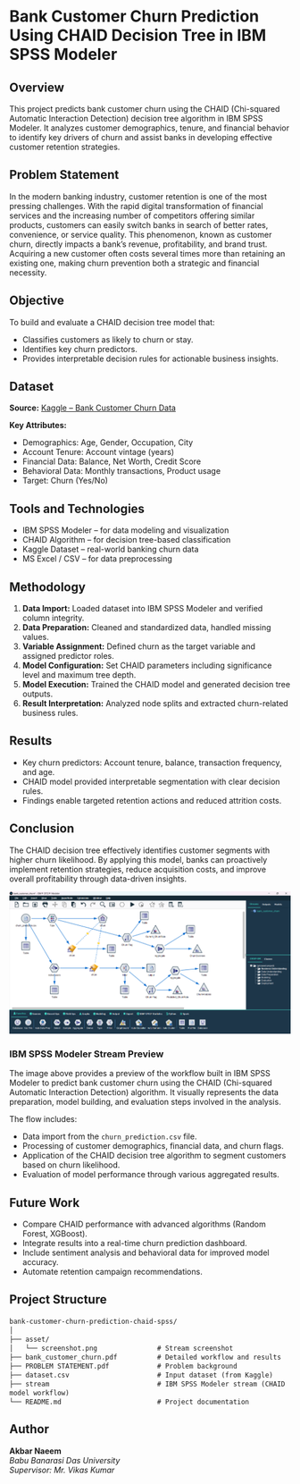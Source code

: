 # Bank Customer Churn Prediction Using CHAID Decision Tree in IBM SPSS Modeler

## Overview
This project predicts bank customer churn using the CHAID (Chi-squared Automatic Interaction Detection) decision tree algorithm in IBM SPSS Modeler. It analyzes customer demographics, tenure, and financial behavior to identify key drivers of churn and assist banks in developing effective customer retention strategies.

## Problem Statement
In the modern banking industry, customer retention is one of the most pressing challenges. 
With the rapid digital transformation of financial services and the increasing number of 
competitors offering similar products, customers can easily switch banks in search of better 
rates, convenience, or service quality. This phenomenon, known as customer churn, directly 
impacts a bank’s revenue, profitability, and brand trust. Acquiring a new customer often costs 
several times more than retaining an existing one, making churn prevention both a strategic 
and financial necessity.

## Objective
To build and evaluate a CHAID decision tree model that:
- Classifies customers as likely to churn or stay.
- Identifies key churn predictors.
- Provides interpretable decision rules for actionable business insights.

## Dataset
**Source:** [Kaggle – Bank Customer Churn Data](https://www.kaggle.com/datasets/pentakrishnakishore/bank-customer-churn-data)

**Key Attributes:**
- Demographics: Age, Gender, Occupation, City  
- Account Tenure: Account vintage (years)  
- Financial Data: Balance, Net Worth, Credit Score  
- Behavioral Data: Monthly transactions, Product usage  
- Target: Churn (Yes/No)

## Tools and Technologies
- IBM SPSS Modeler – for data modeling and visualization  
- CHAID Algorithm – for decision tree-based classification  
- Kaggle Dataset – real-world banking churn data  
- MS Excel / CSV – for data preprocessing

## Methodology
1. **Data Import:** Loaded dataset into IBM SPSS Modeler and verified column integrity.  
2. **Data Preparation:** Cleaned and standardized data, handled missing values.  
3. **Variable Assignment:** Defined churn as the target variable and assigned predictor roles.  
4. **Model Configuration:** Set CHAID parameters including significance level and maximum tree depth.  
5. **Model Execution:** Trained the CHAID model and generated decision tree outputs.  
6. **Result Interpretation:** Analyzed node splits and extracted churn-related business rules.

## Results
- Key churn predictors: Account tenure, balance, transaction frequency, and age.  
- CHAID model provided interpretable segmentation with clear decision rules.  
- Findings enable targeted retention actions and reduced attrition costs.

## Conclusion
The CHAID decision tree effectively identifies customer segments with higher churn likelihood. By applying this model, banks can proactively implement retention strategies, reduce acquisition costs, and improve overall profitability through data-driven insights.

![IBM SPSS Modeler Stream Preview](asset/Screenshot%202025-10-28%20003500.png)

### IBM SPSS Modeler Stream Preview

The image above provides a preview of the workflow built in IBM SPSS Modeler to predict bank customer churn using the CHAID (Chi-squared Automatic Interaction Detection) algorithm. It visually represents the data preparation, model building, and evaluation steps involved in the analysis.

The flow includes:
- Data import from the `churn_prediction.csv` file.
- Processing of customer demographics, financial data, and churn flags.
- Application of the CHAID decision tree algorithm to segment customers based on churn likelihood.
- Evaluation of model performance through various aggregated results.


## Future Work
- Compare CHAID performance with advanced algorithms (Random Forest, XGBoost).  
- Integrate results into a real-time churn prediction dashboard.  
- Include sentiment analysis and behavioral data for improved model accuracy.  
- Automate retention campaign recommendations.

## Project Structure
```
bank-customer-churn-prediction-chaid-spss/
│
├── asset/
│   └── screenshot.png               # Stream screenshot
├── bank_customer_churn.pdf          # Detailed workflow and results
├── PROBLEM STATEMENT.pdf            # Problem background
├── dataset.csv                      # Input dataset (from Kaggle)
├── stream                           # IBM SPSS Modeler stream (CHAID model workflow)
└── README.md                        # Project documentation
```

## Author
**Akbar Naeem**  
*Babu Banarasi Das University*  
*Supervisor: Mr. Vikas Kumar*
